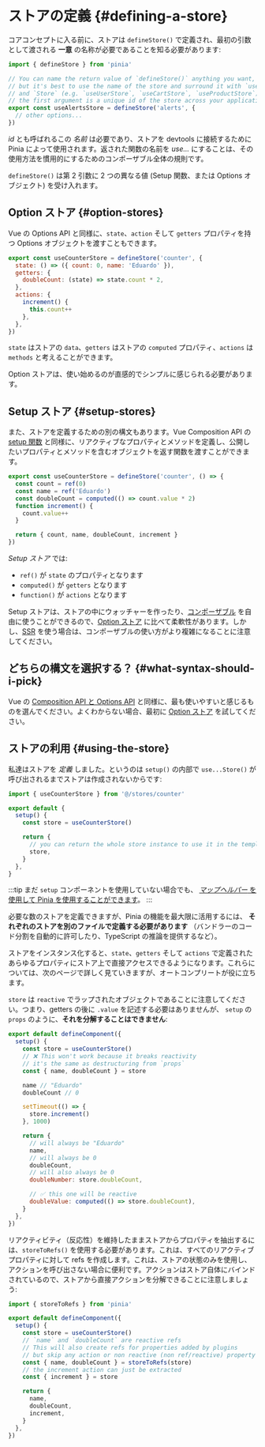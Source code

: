 # ストアの定義 {#defining-a-store}

<VueSchoolLink
  href="https://vueschool.io/lessons/define-your-first-pinia-store"
  title="Learn how to define and use stores in Pinia"
/>

コアコンセプトに入る前に、ストアは `defineStore()` で定義され、最初の引数として渡される **一意** の名称が必要であることを知る必要があります:

```js
import { defineStore } from 'pinia'

// You can name the return value of `defineStore()` anything you want, 
// but it's best to use the name of the store and surround it with `use` 
// and `Store` (e.g. `useUserStore`, `useCartStore`, `useProductStore`)
// the first argument is a unique id of the store across your application
export const useAlertsStore = defineStore('alerts', {
  // other options...
})
```

_id_ とも呼ばれるこの _名前_ は必要であり、ストアを devtools に接続するために Pinia によって使用されます。返された関数の名前を _use..._ にすることは、その使用方法を慣用的にするためのコンポーザブル全体の規則です。

`defineStore()` は第 2 引数に 2 つの異なる値 (Setup 関数、または Options オブジェクト) を受け入れます。

## Option ストア {#option-stores}

Vue の Options API と同様に、`state`、`action` そして `getters` プロパティを持つ Options オブジェクトを渡すこともできます。

```js {2-10}
export const useCounterStore = defineStore('counter', {
  state: () => ({ count: 0, name: 'Eduardo' }),
  getters: {
    doubleCount: (state) => state.count * 2,
  },
  actions: {
    increment() {
      this.count++
    },
  },
})
```

`state` はストアの `data`、`getters` はストアの `computed` プロパティ、`actions` は `methods` と考えることができます。

Option ストアは、使い始めるのが直感的でシンプルに感じられる必要があります。

## Setup ストア {#setup-stores}

また、ストアを定義するための別の構文もあります。Vue Composition API の [setup 関数](https://ja.vuejs.org/api/composition-api-setup.html) と同様に、リアクティブなプロパティとメソッドを定義し、公開したいプロパティとメソッドを含むオブジェクトを返す関数を渡すことができます。

```js
export const useCounterStore = defineStore('counter', () => {
  const count = ref(0)
  const name = ref('Eduardo')
  const doubleCount = computed(() => count.value * 2)
  function increment() {
    count.value++
  }

  return { count, name, doubleCount, increment }
})
```

_Setup ストア_ では:

- `ref()` が `state` のプロパティとなります
- `computed()` が `getters` となります
- `function()` が `actions` となります

Setup ストアは、ストアの中にウォッチャーを作ったり、[コンポーザブル](https://ja.vuejs.org/guide/reusability/composables.html#composables) を自由に使うことができるので、[Option ストア](#option-stores) に比べて柔軟性があります。しかし、[SSR](../cookbook/composables.md) を使う場合は、コンポーザブルの使い方がより複雑になることに注意してください。

## どちらの構文を選択する？ {#what-syntax-should-i-pick}

Vue の [Composition API と Options API](https://ja.vuejs.org/guide/introduction.html#which-to-choose) と同様に、最も使いやすいと感じるものを選んでください。よくわからない場合、最初に [Option ストア](#option-stores) を試してください。

## ストアの利用 {#using-the-store}

私達はストアを _定義_ しました。というのは `setup()` の内部で `use...Store()` が呼び出されるまでストアは作成されないからです:

```js
import { useCounterStore } from '@/stores/counter'

export default {
  setup() {
    const store = useCounterStore()

    return {
      // you can return the whole store instance to use it in the template
      store,
    }
  },
}
```

:::tip
まだ `setup` コンポーネントを使用していない場合でも、 [_マップヘルパー_ を使用して Pinia を使用することができます](../cookbook/options-api.md)。
:::

必要な数のストアを定義できますが、Pinia の機能を最大限に活用するには、 **それぞれのストアを別のファイルで定義する必要があります** （バンドラーのコード分割を自動的に許可したり、TypeScript の推論を提供するなど）。

ストアをインスタンス化すると、`state`、`getters` そして `actions` で定義されたあらゆるプロパティにストア上で直接アクセスできるようになります。これらについては、次のページで詳しく見ていきますが、オートコンプリートが役に立ちます。

`store` は `reactive` でラップされたオブジェクトであることに注意してください。つまり、getters の後に `.value` を記述する必要はありませんが、 `setup` の `props` のように、**それを分解することはできません**:

```js
export default defineComponent({
  setup() {
    const store = useCounterStore()
    // ❌ This won't work because it breaks reactivity
    // it's the same as destructuring from `props`
    const { name, doubleCount } = store

    name // "Eduardo"
    doubleCount // 0

    setTimeout(() => {
      store.increment()
    }, 1000)

    return {
      // will always be "Eduardo"
      name,
      // will always be 0
      doubleCount,
      // will also always be 0
      doubleNumber: store.doubleCount,

      // ✅ this one will be reactive
      doubleValue: computed(() => store.doubleCount),
    }
  },
})
```

リアクティビティ（反応性）を維持したままストアからプロパティを抽出するには、`storeToRefs()` を使用する必要があります。これは、すべてのリアクティブプロパティに対して refs を作成します。これは、ストアの状態のみを使用し、アクションを呼び出さない場合に便利です。アクションはストア自体にバインドされているので、ストアから直接アクションを分解できることに注意しましょう:

```js
import { storeToRefs } from 'pinia'

export default defineComponent({
  setup() {
    const store = useCounterStore()
    // `name` and `doubleCount` are reactive refs
    // This will also create refs for properties added by plugins
    // but skip any action or non reactive (non ref/reactive) property
    const { name, doubleCount } = storeToRefs(store)
    // the increment action can just be extracted
    const { increment } = store

    return {
      name,
      doubleCount,
      increment,
    }
  },
})
```
